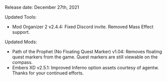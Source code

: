 Release date: December 27th, 2021

Updated Tools:
- Mod Organizer 2 v2.4.4: Fixed Discord invite. Removed Mass Effect support.

Updated Mods:
- Path of the Prophet (No Floating Quest Marker) v1.04: Removes floating quest markers from the game.  Quest markers are still viewable on the compass.
- Embers XD v2.5.1: Improved Inferno option assets courtesy of agentw. Thanks for your continued efforts.
